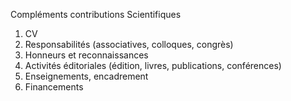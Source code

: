 Compléments contributions Scientifiques 

1.	CV
2.	Responsabilités (associatives, colloques, congrès)
3.	Honneurs et reconnaissances
4.	Activités éditoriales (édition, livres, publications, conférences)
5.	Enseignements, encadrement
6.	Financements

<!--
**DanielNEUVILLE/DanielNEUVILLE** is a ✨ _special_ ✨ repository because its `README.md` (this file) appears on your GitHub profile.

Here are some ideas to get you started:

- 🔭 I’m currently working on ...
- 🌱 I’m currently learning ...
- 👯 I’m looking to collaborate on ...
- 🤔 I’m looking for help with ...
- 💬 Ask me about ...
- 📫 How to reach me: ...
- 😄 Pronouns: ...
- ⚡ Fun fact: ...
-->
